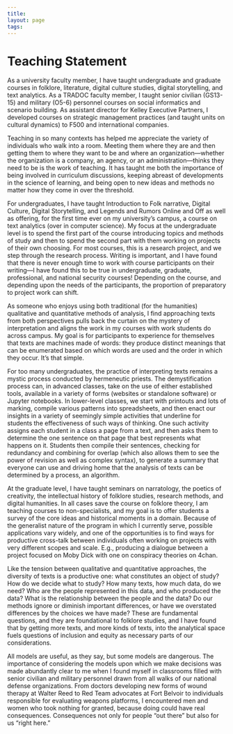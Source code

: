 ```yaml
---
title: 
layout: page
tags: 
---
```


# Teaching Statement

As a university faculty member, I have taught undergraduate and graduate courses in folklore, literature, digital culture studies, digital storytelling, and text analytics. As a TRADOC faculty member, I taught senior civilian (GS13-15) and military (O5-6) personnel courses on social informatics and scenario building. As assistant director for Kelley Executive Partners, I developed courses on strategic management practices (and taught units on cultural dynamics) to F500 and international companies. 

Teaching in so many contexts has helped me appreciate the variety of individuals who walk into a room. Meeting them where they are and then getting them to where they want to be and where an organization—whether the organization is a company, an agency, or an administration—thinks they need to be is the work of teaching. It has taught me both the importance of being involved in curriculum discussions, keeping abreast of developments in the science of learning, and being open to new ideas and methods no matter how they come in over the threshold.

For undergraduates, I have taught Introduction to Folk narrative, Digital Culture, Digital Storytelling, and Legends and Rumors Online and Off as well as offering, for the first time ever on my university’s campus, a course on text analytics (over in computer science). My focus at the undergraduate level is to spend the first part of the course introducing topics and methods of study and then to spend the second part with them working on projects of their own choosing. For most courses, this is a research project, and we step through the research process. Writing is important, and I have found that there is never enough time to work with course participants on their writing—I have found this to be true in undergraduate, graduate, professional, and national security courses! Depending on the course, and depending upon the needs of the participants, the proportion of preparatory to project work can shift.

As someone who enjoys using both traditional (for the humanities) qualitative and quantitative methods of analysis, I find approaching texts from both perspectives pulls back the curtain on the mystery of interpretation and aligns the work in my courses with work students do across campus. My goal is for participants to experience for themselves that texts are machines made of words: they produce distinct meanings that can be enumerated based on which words are used and the order in which they occur. It’s that simple.

For too many undergraduates, the practice of interpreting texts remains a mystic process conducted by hermeneutic priests. The demystification process can, in advanced classes, take on the use of either established tools, available in a variety of forms (websites or standalone software) or Jupyter notebooks. In lower-level classes, we start with printouts and lots of marking, compile various patterns into spreadsheets, and then enact our insights in a variety of seemingly simple activities that underline for students the effectiveness of such ways of thinking. One such activity assigns each student in a class a page from a text, and then asks them to determine the one sentence on that page that best represents what happens on it. Students then compile their sentences, checking for redundancy and combining for overlap (which also allows them to see the power of revision as well as complex syntax), to generate a summary that everyone can use and driving home that the analysis of texts can be determined by a process, an algorithm.

At the graduate level, I have taught seminars on narratology, the poetics of creativity, the intellectual history of folklore studies, research methods, and digital humanities. In all cases save the course on folklore theory, I am teaching courses to non-specialists, and my goal is to offer students a survey of the core ideas and historical moments in a domain. Because of the generalist nature of the program in which I currently serve, possible applications vary widely, and one of the opportunities is to find ways for productive cross-talk between individuals often working on projects with very different scopes and scale. E.g., producing a dialogue between a project focused on Moby Dick with one on conspiracy theories on 4chan.

Like the tension between qualitative and quantitative approaches, the diversity of texts is a productive one: what constitutes an object of study? How do we decide what to study? How many texts, how much data, do we need? Who are the people represented in this data, and who produced the data? What is the relationship between the people and the data? Do our methods ignore or diminish important differences, or have we overstated differences by the choices we have made? These are fundamental questions, and they are foundational to folklore studies, and I have found that by getting more texts, and more kinds of texts, into the analytical space fuels questions of inclusion and equity as necessary parts of our considerations. 

All models are useful, as they say, but some models are dangerous. The importance of considering the models upon which we make decisions was made abundantly clear to me when I found myself in classrooms filled with senior civilian and military personnel drawn from all walks of our national defense organizations. From doctors developing new forms of wound therapy at Walter Reed to Red Team advocates at Fort Belvoir to individuals responsible for evaluating weapons platforms, I encountered men and women who took nothing for granted, because doing could have real consequences. Consequences not only for people “out there” but also for us “right here.”